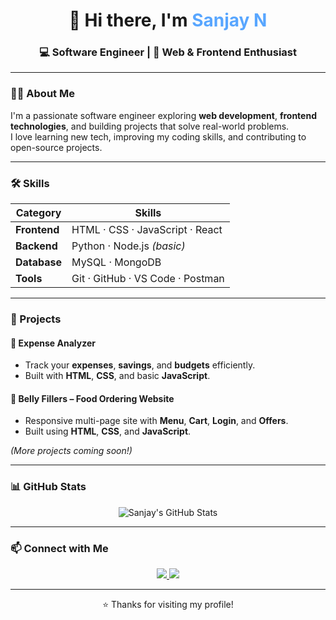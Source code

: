 <h1 align="center">👋 Hi there, I'm <span style="color:#58a6ff;">Sanjay N</span></h1>
<h3 align="center">💻 Software Engineer | 🎨 Web & Frontend Enthusiast</h3>

---

### 👨‍💻 About Me
I'm a passionate software engineer exploring **web development**, **frontend technologies**, and building projects that solve real-world problems.  
I love learning new tech, improving my coding skills, and contributing to open-source projects.

---

### 🛠️ Skills

| Category | Skills |
|-----------|---------|
| **Frontend** | HTML · CSS · JavaScript · React |
| **Backend** | Python · Node.js *(basic)* |
| **Database** | MySQL · MongoDB |
| **Tools** | Git · GitHub · VS Code · Postman |

---

### 🚀 Projects

#### 🧾 Expense Analyzer
- Track your **expenses**, **savings**, and **budgets** efficiently.  
- Built with **HTML**, **CSS**, and basic **JavaScript**.

#### 🍔 Belly Fillers – Food Ordering Website
- Responsive multi-page site with **Menu**, **Cart**, **Login**, and **Offers**.  
- Built using **HTML**, **CSS**, and **JavaScript**.

*(More projects coming soon!)*

---

### 📊 GitHub Stats

<p align="center">
  <img src="https://github-readme-stats.vercel.app/api?username=Sanjayn23082005&show_icons=true&theme=blue-green" alt="Sanjay's GitHub Stats" />
</p>

---

### 📫 Connect with Me

<p align="center">
  <a href="https://github.com/Sanjayn23082005">
    <img src="https://img.shields.io/badge/GitHub-Sanjayn23082005-181717?style=for-the-badge&logo=github" />
  </a>
  <a href="https://www.linkedin.com/in/sanjay-n-077478292/">
    <img src="https://img.shields.io/badge/LinkedIn-Sanjay%20N-0A66C2?style=for-the-badge&logo=linkedin" />
  </a>
</p>

---

<p align="center">⭐ Thanks for visiting my profile!</p>
